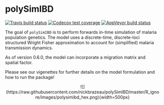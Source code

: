 # polySimIBD

<!-- badges: start -->
[![Travis build status](https://travis-ci.org/nickbrazeau/polySimIBD.svg?branch=master)](https://travis-ci.org/nickbrazeau/polySimIBD)
[![Codecov test coverage](https://codecov.io/gh/nickbrazeau/polySimIBD/branch/master/graph/badge.svg)](https://codecov.io/gh/nickbrazeau/polySimIBD?branch=master)
[![AppVeyor build status](https://ci.appveyor.com/api/projects/status/github/nickbrazeau/polySimIBD?branch=master&svg=true)](https://ci.appveyor.com/project/nickbrazeau/polySimIBD)
<!-- badges: end -->


The goal of `polySimIBD` is to perform forwards in-time simulation of malaria population genetics. The model uses a discrete-time, discrete-loci structured Wright Fisher approximation to account for (simplified) malaria transmission dynamics.  

As of version 0.6.0, the model can incorporate a migration matrix and spatial factor. 

Please see our vigenettes for further details on the model formulation and how to run the package!

<p align="center">
![](https://raw.githubusercontent.com/nickbrazeau/polySimIBD/master/R_ignore/images/polysimibd_hex.png){width=500px}
